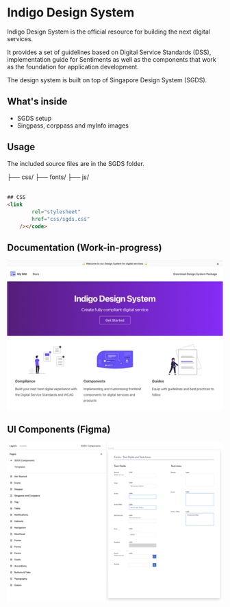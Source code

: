 # Indigo Design System

Indigo Design System is the official resource for building the next digital services.

It provides a set of guidelines based on Digital Service Standards (DSS), implementation guide for Sentiments as well as the components that work as the foundation for application development.

The design system is built on top of Singapore Design System (SGDS).

## What's inside

- SGDS setup
- Singpass, corppass and myInfo images

## Usage

The included source files are in the SGDS folder.

├── css/
├── fonts/
├── js/

```html

## CSS
<link
        rel="stylesheet"
        href="css/sgds.css"
    /></code>
```

## Documentation (Work-in-progress)

![Image of Documentation Site](preview.png)

## UI Components (Figma)

![Image of Figma Components](figma.png)

